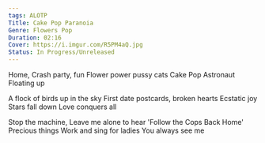 ```yaml
---
tags: ALOTP
Title: Cake Pop Paranoia
Genre: Flowers Pop
Duration: 02:16
Cover: https://i.imgur.com/R5PM4aQ.jpg
Status: In Progress/Unreleased
---
```


Home, 
Crash party, fun
Flower power pussy cats
Cake Pop Astronaut
Floating up

A flock of birds up in the sky
First date postcards, broken hearts
Ecstatic joy  
Stars fall down
Love conquers all

Stop the machine,
Leave me alone to hear
'Follow the Cops Back Home'
Precious things
Work and sing for ladies
You always see me

